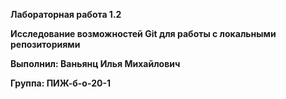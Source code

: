 **Лабораторная работа 1.2**

**Исследование возможностей Git для работы с локальными репозиториями**

**Выполнил: Ваньянц Илья Михайлович**

**Группа: ПИЖ-б-о-20-1**
